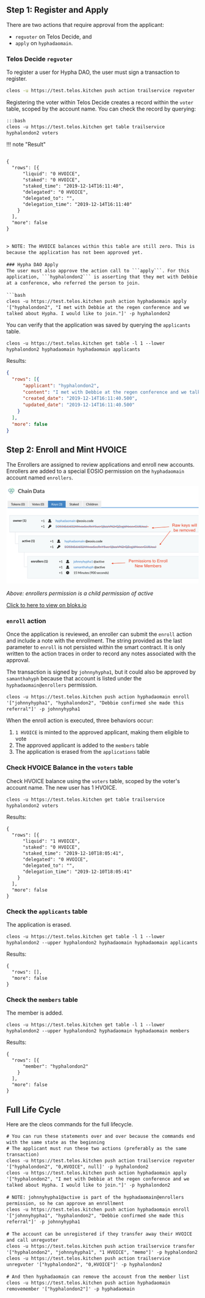 
## Step 1: Register and Apply
There are two actions that require approval from the applicant:
- ```regvoter``` on Telos Decide, and 
- ```apply``` on ```hyphadaomain```.

### Telos Decide ```regvoter```
To register a user for Hypha DAO, the user must sign a transaction to register.

```bash
cleos -u https://test.telos.kitchen push action trailservice regvoter '["hyphalondon2", "0,HVOICE", null]' -p hyphalondon2
```

Registering the voter within Telos Decide creates a record within the ```voter``` table, scoped by the account name. You can check the record by querying: 

    :::bash
    cleos -u https://test.telos.kitchen get table trailservice hyphalondon2 voters

!!! note "Result"

> ``` json
    {
      "rows": [{
          "liquid": "0 HVOICE",
          "staked": "0 HVOICE",
          "staked_time": "2019-12-14T16:11:40",
          "delegated": "0 HVOICE",
          "delegated_to": "",
          "delegation_time": "2019-12-14T16:11:40"
        }
      ],
      "more": false
    }
  ```

> NOTE: The HVOICE balances within this table are still zero. This is because the application has not been approved yet. 

### Hypha DAO Apply
The user must also approve the action call to ```apply```. For this application, ```hyphalondon2``` is asserting that they met with Debbie at a conference, who referred the person to join.

```bash
cleos -u https://test.telos.kitchen push action hyphadaomain apply '["hyphalondon2", "I met with Debbie at the regen conference and we talked about Hypha. I would like to join."]' -p hyphalondon2
```

You can verify that the application was saved by querying the ```applicants``` table.
```
cleos -u https://test.telos.kitchen get table -l 1 --lower hyphalondon2 hyphadaomain hyphadaomain applicants
```

Results:
``` json
{
  "rows": [{
      "applicant": "hyphalondon2",
      "content": "I met with Debbie at the regen conference and we talked about Hypha. I would like to join.",
      "created_date": "2019-12-14T16:11:40.500",
      "updated_date": "2019-12-14T16:11:40.500"
    }
  ],
  "more": false
}
```

## Step 2: Enroll and Mint HVOICE
The Enrollers are assigned to review applications and enroll new accounts. Enrollers are added to a special EOSIO permission on the ```hyphadaomain``` account named ```enrollers```.

![enrollers permissions](../img/enrollers_permission.png)

*Above: enrollers permission is a child permission of active*

[Click to here to view on bloks.io](https://telos-test.bloks.io/account/hyphadaomain#keys)

### ```enroll``` action
Once the application is reviewed, an enroller can submit the ```enroll``` action and include a note with the enrollment. The string provided as the last parameter to ```enroll``` is not persisted within the smart contract. It is only written to the action traces in order to record any notes associated with the approval. 

The transaction is signed by ```johnnyhypha1```, but it could also be approved by ```samanthahyph``` because that account is listed under the ```hyphadaomain@enrollers``` permission.

``` 
cleos -u https://test.telos.kitchen push action hyphadaomain enroll '["johnnyhypha1", "hyphalondon2", "Debbie confirmed she made this referral"]' -p johnnyhypha1
```

When the enroll action is executed, three behaviors occur: 
1. ```1 HVOICE``` is minted to the approved applicant, making them eligible to vote
2. The approved applicant is added to the ```members``` table
3. The application is erased from the ```applications``` table

### Check HVOICE Balance in the ```voters``` table
Check HVOICE balance using the ```voters``` table, scoped by the voter's account name.
The new user has 1 HVOICE.
```
cleos -u https://test.telos.kitchen get table trailservice hyphalondon2 voters
```

Results:
```
{
  "rows": [{
      "liquid": "1 HVOICE",
      "staked": "0 HVOICE",
      "staked_time": "2019-12-10T18:05:41",
      "delegated": "0 HVOICE",
      "delegated_to": "",
      "delegation_time": "2019-12-10T18:05:41"
    }
  ],
  "more": false
}
```

### Check the ```applicants``` table
The application is erased. 
```
cleos -u https://test.telos.kitchen get table -l 1 --lower hyphalondon2 --upper hyphalondon2 hyphadaomain hyphadaomain applicants
```
Results:
```
{
  "rows": [],
  "more": false
}
```

### Check the ```members``` table
The member is added.
```
cleos -u https://test.telos.kitchen get table -l 1 --lower hyphalondon2 --upper hyphalondon2 hyphadaomain hyphadaomain members
```
Results:
```
{
  "rows": [{
      "member": "hyphalondon2"
    }
  ],
  "more": false
}
```

## Full Life Cycle
Here are the cleos commands for the full lifecycle.

```
# You can run these statements over and over because the commands end with the same state as the beginning
# The applicant must run these two actions (preferably as the same transaction)
cleos -u https://test.telos.kitchen push action trailservice regvoter '["hyphalondon2", "0,HVOICE", null]' -p hyphalondon2
cleos -u https://test.telos.kitchen push action hyphadaomain apply '["hyphalondon2", "I met with Debbie at the regen conference and we talked about Hypha. I would like to join."]' -p hyphalondon2

# NOTE: johnnyhypha1@active is part of the hyphadaomain@enrollers permission, so he can approve an enrollment
cleos -u https://test.telos.kitchen push action hyphadaomain enroll '["johnnyhypha1", "hyphalondon2", "Debbie confirmed she made this referral"]' -p johnnyhypha1

# The account can be unregistered if they transfer away their HVOICE and call unregvoter
cleos -u https://test.telos.kitchen push action trailservice transfer '["hyphalondon2", "johnnyhypha1", "1 HVOICE", "memo"]' -p hyphalondon2
cleos -u https://test.telos.kitchen push action trailservice unregvoter '["hyphalondon2", "0,HVOICE"]' -p hyphalondon2

# And then hyphadaomain can remove the account from the member list
cleos -u https://test.telos.kitchen push action hyphadaomain removemember '["hyphalondon2"]' -p hyphadaomain  
```